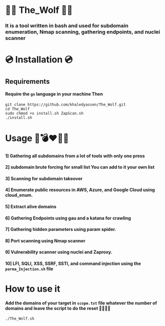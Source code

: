 # 🐺️🐺️ The_Wolf 🐺️🐺️

### It is a tool written in bash and used for subdomain enumeration, Nmap scanning, gathering endpoints, and nuclei scanner

# 💿️ Installation 💿️ 

## Requirements 

#### Require the `go` language in your machine Then

```
git clone https://github.com/khaledyassen/The_Wolf.git
cd The_Wolf
sudo chmod +x install.sh ZapScan.sh
./install.sh
```

# Usage 🐺️💣️❤️‍🔥️🐺️

#### 1] Gathering all subdomains from a lot of tools with only one press  

#### 2] subdomain brute forcing for small list You can add to it your own list 

#### 3] Scanning for subdomain takeover  

#### 4] Enumerate public resources in AWS, Azure, and Google Cloud using cloud_enum.

#### 5] Extract alive domains  

#### 6] Gathering Endpoints using gau and a katana for crawling

#### 7] Gathering hidden parameters using param spider. 

#### 8] Port scanning using Nmap scanner

#### 9] Vulnerability scanner using nuclei and Zaproxy.

#### 10] LFI, SQLI, XSS, SSRF, SSTI, and command injection using the `parma_Injection.sh` file  

# How to use it

#### Add the domains of your target in `scope.txt` file whatever the number of domains and leave the script to do the reset 🐺️😎️🥰️🐺️

```
./The_Wolf.sh
```
